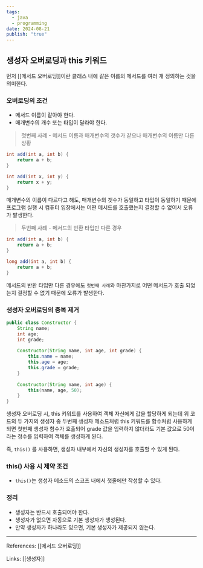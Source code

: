 ```yaml
---
tags:
  - java
  - programming
date: 2024-08-21
publish: "true"
---
```

## 생성자 오버로딩과 this 키워드
먼저 [[메서드 오버로딩]]이란 클래스 내에 같은 이름의 메서드를 여러 개 정의하는 것을 의미한다.

### 오버로딩의 조건
- 메서드 이름이 같아야 한다.
- 매개변수의 개수 또는 타입이 달라야 한다.


> 첫번째 사례 - 메서드 이름과 매개변수의 갯수가 같으나 매개변수의 이름만 다른 상황

```java
int add(int a, int b) {
	return a + b;
}

int add(int x, int y) {
	return x + y;
}
```

매개변수의 이름이 다르다고 해도, 매개변수의 갯수가 동일하고 타입이 동일하기 때문에 프로그램 실행 시 컴퓨터 입장에서는 어떤 메서드를 호출했는지 결정할 수 없어서 오류가 발생한다.

> 두번째 사례 - 메서드의 반환 타입만 다른 경우

```java
int add(int a, int b) {
	return a + b;
}

long add(int a, int b) {
	return a + b;
}
```

메서드의 반환 타입만 다른 경우에도 `첫번째 사례`와 마찬가지로 어떤 메서드가 호출 되었는지 결정할 수 없기 때문에 오류가 발생한다.

### 생성자 오버로딩의 중복 제거
```java
public class Constructor {  
    String name;  
    int age;  
    int grade;  
  
    Constructor(String name, int age, int grade) {  
        this.name = name;  
        this.age = age;  
        this.grade = grade;  
    }  
  
    Constructor(String name, int age) {  
        this(name, age, 50);  
    }  
}
```

생성자 오버로딩 시, this 키워드를 사용하여 객체 자신에게 값을 할당하게 되는데 위 코드의 두 가지의 생성자 중 두번째 생성자 메소드처럼 this 키워드를 함수처럼 사용하게 되면 첫번째 생성자 함수가 호출되어 grade 값을 입력하지 않더라도 기본 값으로 50이라는 정수를 입력하여 객체를 생성하게 된다.

즉, `this()` 를 사용하면, 생성자 내부에서 자신의 생성자를 호출할 수 있게 된다.

### this() 사용 시 제약 조건
- `this()`는 생성자 메소드의 스코프 내에서 첫줄에만 작성할 수 있다.

### 정리
- 생성자는 반드시 호출되어야 한다.
- 생성자가 없으면 자동으로 기본 생성자가 생성된다.
- 만약 생성자가 하나라도 있으면, 기본 생성자가 제공되지 않는다.

---
References: [[메서드 오버로딩]]

Links: [[생성자]] 